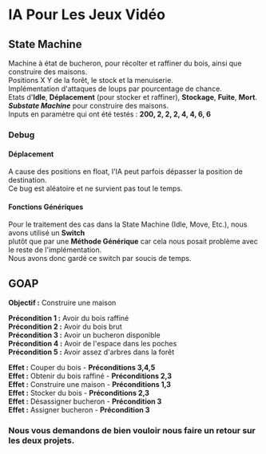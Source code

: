 # IA Pour Les Jeux Vidéo

## State Machine

Machine à état de bucheron, pour récolter et raffiner du bois, ainsi que construire des maisons.  
Positions X Y de la forêt, le stock et la menuiserie.  
Implémentation d'attaques de loups par pourcentage de chance.  
Etats d'**Idle**, **Déplacement** (pour stocker et raffiner), **Stockage**, **Fuite**, **Mort**.  
**_Substate Machine_** pour construire des maisons.  
Inputs en paramètre qui ont été testés : **200, 2, 2, 2, 4, 4, 6, 6**  

### Debug 

#### Déplacement

A cause des positions en float, l'IA peut parfois dépasser la position de destination.  
Ce bug est aléatoire et ne survient pas tout le temps.  

#### Fonctions Génériques

Pour le traitement des cas dans la State Machine (Idle, Move, Etc.), nous avons utilisé un **Switch**  
plutôt que par une **Méthode Générique** car cela nous posait problème avec le reste de l'implémentation.  
Nous avons donc gardé ce switch par soucis de temps.  

## GOAP

**Objectif :** Construire une maison

**Précondition 1 :** Avoir du bois raffiné  
**Précondition 2 :** Avoir du bois brut  
**Précondition 3 :** Avoir un bucheron disponible  
**Précondition 4 :** Avoir de l'espace dans les poches  
**Précondition 5 :** Avoir assez d'arbres dans la forêt  

**Effet :** Couper du bois - **Préconditions 3,4,5**  
**Effet :** Obtenir du bois raffiné - **Préconditions 2,3**  
**Effet :** Construire une maison - **Préconditions 1,3**  
**Effet :** Stocker du bois - **Préconditions 2,3**  
**Effet :** Désassigner bucheron - **Précondition 3**  
**Effet :** Assigner bucheron - **Précondition 3**  

### Nous vous demandons de bien vouloir nous faire un retour sur les deux projets.
